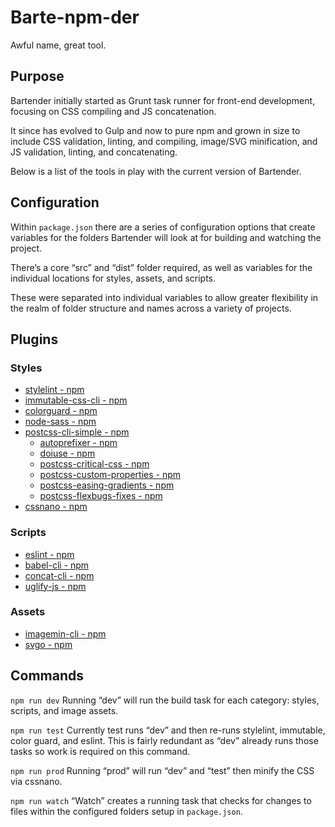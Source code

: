 # Barte-npm-der

Awful name, great tool.

## Purpose
Bartender initially started as Grunt task runner for front-end development, focusing on CSS compiling and JS concatenation.

It since has evolved to Gulp and now to pure npm and grown in size to include CSS validation, linting, and compiling, image/SVG minification, and JS validation, linting, and concatenating.

Below is a list of the tools in play with the current version of Bartender.

## Configuration
Within `package.json` there are a series of configuration options that create variables for the folders Bartender will look at for building and watching the project.

There’s a core “src” and “dist” folder required, as well as variables for the individual locations for styles, assets, and scripts.

These were separated into individual variables to allow greater flexibility in the realm of folder structure and names across a variety of projects.

## Plugins
### Styles
- [stylelint  -  npm](https://www.npmjs.com/package/stylelint)
- [immutable-css-cli  -  npm](https://www.npmjs.com/package/immutable-css-cli)
- [colorguard  -  npm](https://www.npmjs.com/package/colorguard)
- [node-sass  -  npm](https://www.npmjs.com/package/node-sass)
- [postcss-cli-simple  -  npm](https://www.npmjs.com/package/postcss-cli-simple)
	- [autoprefixer  -  npm](https://www.npmjs.com/package/autoprefixer)
	- [doiuse  -  npm](https://www.npmjs.com/package/doiuse)
	- [postcss-critical-css  -  npm](https://www.npmjs.com/package/postcss-critical-css)
	- [postcss-custom-properties  -  npm](https://www.npmjs.com/package/postcss-custom-properties)
	- [postcss-easing-gradients  -  npm](https://www.npmjs.com/package/postcss-easing-gradients)
	- [postcss-flexbugs-fixes  -  npm](https://www.npmjs.com/package/postcss-flexbugs-fixes)
- [cssnano  -  npm](https://www.npmjs.com/package/cssnano)

### Scripts
- [eslint  -  npm](https://www.npmjs.com/package/eslint)
- [babel-cli  -  npm](https://www.npmjs.com/package/babel-cli)
- [concat-cli  -  npm](https://www.npmjs.com/package/concat-cli)
- [uglify-js  -  npm](https://www.npmjs.com/package/uglify-js)

### Assets
- [imagemin-cli  -  npm](https://www.npmjs.com/package/imagemin-cli)
- [svgo  -  npm](https://www.npmjs.com/package/svgo)


## Commands
`npm run dev`
Running “dev” will run the build task for each category: styles, scripts, and image assets.

`npm run test`
Currently test runs “dev” and then re-runs stylelint, immutable, color guard, and eslint. This is fairly redundant as “dev” already runs those tasks so work is required on this command.

`npm run prod`
Running “prod” will run “dev” and “test” then minify the CSS via cssnano.

`npm run watch`
“Watch” creates a running task that checks for changes to files within the configured folders setup in `package.json`.
